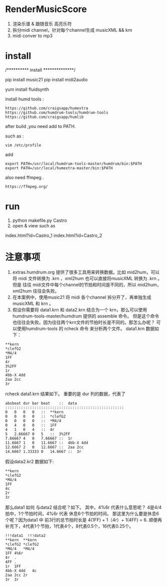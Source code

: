 # RenderMusicScore

1. 渲染乐谱 & 跟随音乐 高亮乐符
2. 拆分midi channel，针对每个channel生成 musicXML &&  krn 
3. midi conver to mp3



# install 

/********** install **************/

pip install music21
pip install midi2audio


yum install fluidsynth


install humd tools :

	https://github.com/craigsapp/humextra
	https://github.com/humdrum-tools/humdrum-tools
	https://github.com/craigsapp/humlib


after build ,you need add to PATH.


such as :

	vim /etc/profile

add 

	export PATH=/usr/local/humdrum-tools-master/humdrum/bin:$PATH
	export PATH=/usr/local/humextra-master/bin:$PATH


also need ffmpeg .

	https://ffmpeg.org/ 
	


# run 
1.   python makefile.py Castro
2.   open & view  such as  
   
   index.html?id=Castro_1 
   index.html?id=Castro_2 



# 注意事项
1.   extras.humdrum.org 提供了很多工具用来转换数据。比如 mid2hum，可以将 midi 文件转换为 .krn ，xml2hum 也可以直接将musicXML 转换为 .krn   。但是 往往 midi文件中每个channel的节拍和时间是不同的，所以 mid2hum，xml2hum 往往会失败。
2.   在本案例中，使用music21 将 midi 各个channel 拆分开了，再单独生成 musicXML 和 krn 。
3.   假设你需要将 data1.krn  和 data2.krn  结合为一个 krn，那么可以使用humdrum-tools-master/humdrum 提供的 assemble 命令。 但是这个命令也往往会失败。因为往往两个krn文件的节拍时长是不同的。那怎么办呢？ 可以使用humdrum-tools 的 rcheck 命令 来分析两个文件。 data1.krn 数据如下：


	**kern
    *clefG2
    *M4/4
    1FF
    4r
    3%2FF
    1r
    4bb-X 4dd
    2aa 2cc
    3r
    
rcheck  data1.krn  结果如下。 重要的是 dur 列的数据，代表了


	absbeat	dur	bar	beat	::	data
	:::::::::::::::::::::::::::::::::::::::::::::::::::::
	0	0	0	0	::	**kern
	0	0	0	0	::	*clefG2
	0	0	0	0	::	*M4/4
	0	4	0	0	::	1FF
	4	1	0	4	::	4r
	5	2.66667	0	5	::	3%2FF
	7.66667	4	0	7.66667	::	1r
	11.6667	1	0	11.6667	::	4bb-X 4dd
	12.6667	2	0	12.6667	::	2aa 2cc
	14.6667	1.33333	0	14.6667	::	3r





假设data2.kr2 数据如下:

	**kern
	*clefG2
	*M4/4
	1FF
	4c
	2r
	3r
   

那么data1 如何 与data2 结合呢？如下。 其中，4%6r 代表什么意思呢？ 4是4/4拍中，1个节拍时间，4%6r 代表 休息6个节拍的时间。 那这里为什么要是休息6个呢？因为data1 中 前3行的总节拍时长是 4(1FF) + 1（4r）+ 1(4FF) = 6.   顺便再补充下，4代表1个节拍，1代表4个，8代表0.5个，16代表0.25个。

   
   
	!!!data1  !!!data2
	**kern	**kern
	*clefG2	*clefG2
	*M4/4	*M4/4
	1FF	4%6r
	4r	.
	4FF	.
	1r	1FF
	4bb-X 4dd	4c
	2aa 2cc	2r
	3r	3r





